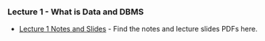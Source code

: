 ### Lecture 1 - What is Data and DBMS

- [Lecture 1 Notes and Slides](https://github.com/vishpant76/Complete-DBMS-Notes-CodeHelp/tree/master/Lecture%201) - Find the notes and lecture slides PDFs here.
